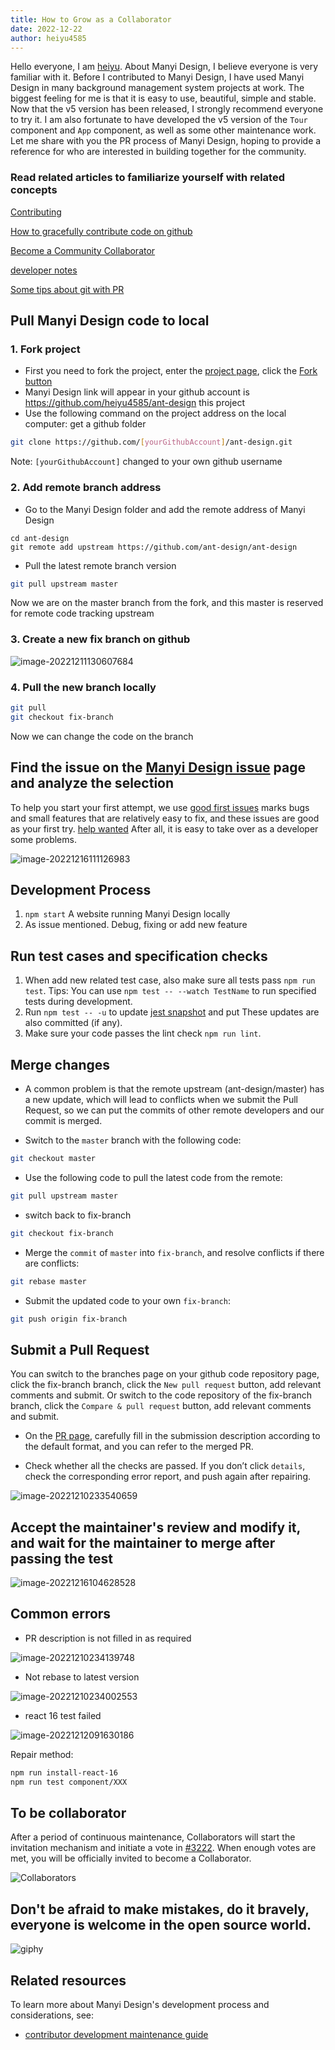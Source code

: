 ```yaml
---
title: How to Grow as a Collaborator
date: 2022-12-22
author: heiyu4585
---
```


Hello everyone, I am [heiyu](https://github.com/heiyu4585). About Manyi Design, I believe everyone is very familiar with it. Before I contributed to Manyi Design, I have used Manyi Design in many background management system projects at work. The biggest feeling for me is that it is easy to use, beautiful, simple and stable. Now that the v5 version has been released, I strongly recommend everyone to try it. I am also fortunate to have developed the v5 version of the `Tour` component and `App` component, as well as some other maintenance work. Let me share with you the PR process of Manyi Design, hoping to provide a reference for who are interested in building together for the community.

### Read related articles to familiarize yourself with related concepts

[Contributing](https://ant.design/docs/react/contributing)

[How to gracefully contribute code on github](https://segmentfault.com/a/1190000000736629)

[Become a Community Collaborator](https://github.com/ant-design/ant-design/wiki/Collaborators#how-to-apply-for-being-a-collaborator)

[developer notes](https://github.com/ant-design/ant-design/wiki/Development)

[Some tips about git with PR](https://github.com/ant-design/ant-design/discussions/37051)

## Pull Manyi Design code to local

### 1. Fork project

- First you need to fork the project, enter the [project page](https://github.com/ant-design/ant-design), click the [Fork button](https://github.com/ant-design/ant-design/fork)
- Manyi Design link will appear in your github account is https://github.com/heiyu4585/ant-design this project
- Use the following command on the project address on the local computer: get a github folder

```bash
git clone https://github.com/[yourGithubAccount]/ant-design.git
```

Note: `[yourGithubAccount]` changed to your own github username

### 2. Add remote branch address

- Go to the Manyi Design folder and add the remote address of Manyi Design

```
cd ant-design
git remote add upstream https://github.com/ant-design/ant-design
```

- Pull the latest remote branch version

```bash
git pull upstream master
```

Now we are on the master branch from the fork, and this master is reserved for remote code tracking upstream

### 3. Create a new fix branch on github

![image-20221211130607684](https://user-images.githubusercontent.com/10607168/208016775-623abfe7-fa7f-438d-abc3-be445e52d8c5.png)

### 4. Pull the new branch locally

```bash
git pull
git checkout fix-branch
```

Now we can change the code on the branch

## Find the issue on the [Manyi Design issue](https://github.com/ant-design/ant-design/issues) page and analyze the selection

To help you start your first attempt, we use [good first issues](https://github.com/ant-design/ant-design/issues?q=is%3Aissue+is%3Aopen+label%3A"good+first+issue") marks bugs and small features that are relatively easy to fix, and these issues are good as your first try. [help wanted](https://github.com/ant-design/ant-design/issues?q=is%3Aissue+is%3Aopen+label%3A%22help+wanted%22) After all, it is easy to take over as a developer some problems.

![image-20221216111126983](https://user-images.githubusercontent.com/10607168/208016864-fd72d378-a5db-4c20-9a34-b136d5e7c446.png)

## Development Process

1. `npm start` A website running Manyi Design locally
2. As issue mentioned. Debug, fixing or add new feature

## Run test cases and specification checks

1. When add new related test case, also make sure all tests pass `npm run test`. Tips: You can use `npm test -- --watch TestName` to run specified tests during development.
2. Run `npm test -- -u` to update [jest snapshot](https://facebook.github.io/jest/docs/en/snapshot-testing.html#snapshot-testing-with-jest) and put These updates are also committed (if any).
3. Make sure your code passes the lint check `npm run lint`.

## Merge changes

- A common problem is that the remote upstream (ant-design/master) has a new update, which will lead to conflicts when we submit the Pull Request, so we can put the commits of other remote developers and our commit is merged.

- Switch to the `master` branch with the following code:

```bash
git checkout master
```

- Use the following code to pull the latest code from the remote:

```bash
git pull upstream master
```

- switch back to fix-branch

```bash
git checkout fix-branch
```

- Merge the `commit` of `master` into `fix-branch`, and resolve conflicts if there are conflicts:

```bash
git rebase master
```

- Submit the updated code to your own `fix-branch`:

```bash
git push origin fix-branch
```

## Submit a Pull Request

You can switch to the branches page on your github code repository page, click the fix-branch branch, click the `New pull request` button, add relevant comments and submit. Or switch to the code repository of the fix-branch branch, click the `Compare & pull request` button, add relevant comments and submit.

- On the [PR page](https://github.com/ant-design/ant-design/pulls), carefully fill in the submission description according to the default format, and you can refer to the merged PR.

- Check whether all the checks are passed. If you don’t click `details`, check the corresponding error report, and push again after repairing.

![image-20221210233540659](https://user-images.githubusercontent.com/10607168/208016178-5edb30af-7191-4ca0-a2d1-17c833f9ed92.png)

## Accept the maintainer's review and modify it, and wait for the maintainer to merge after passing the test

![image-20221216104628528](https://user-images.githubusercontent.com/10607168/208016926-f8ec6cf3-a599-481f-9611-d894975ab5f5.png)

## Common errors

- PR description is not filled in as required

![image-20221210234139748](https://user-images.githubusercontent.com/10607168/208016993-7b1b6838-5944-4098-85ed-d0ea4567f42f.png)

- Not rebase to latest version

![image-20221210234002553](https://user-images.githubusercontent.com/10607168/208017056-9a209552-29f3-48ab-ad09-90fde458147c.png)

- react 16 test failed

![image-20221212091630186](https://user-images.githubusercontent.com/10607168/208017142-c9ee4169-f2d0-4085-bcff-6c859ec54e71.png)

Repair method:

```bash
npm run install-react-16
npm run test component/XXX
```

## To be collaborator

After a period of continuous maintenance, Collaborators will start the invitation mechanism and initiate a vote in [#3222](https://github.com/ant-design/ant-design/issues/3222). When enough votes are met, you will be officially invited to become a Collaborator.

![Collaborators](https://user-images.githubusercontent.com/5378891/209089697-4fe3f3b3-ef44-4d63-94c2-d93d082c9951.png)

## Don't be afraid to make mistakes, do it bravely, everyone is welcome in the open source world.

![giphy](https://user-images.githubusercontent.com/10607168/208015974-04c3f09b-b5e8-4ef7-af00-0bb5652ec619.gif)

## Related resources

To learn more about Manyi Design's development process and considerations, see:

- [contributor development maintenance guide](/docs/blog/contributor-development-maintenance-guide)
